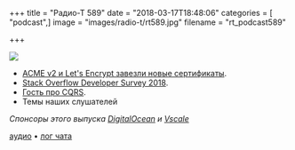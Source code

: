 +++
title = "Радио-Т 589"
date = "2018-03-17T18:48:06"
categories = [ "podcast",]
image = "images/radio-t/rt589.jpg"
filename = "rt_podcast589"

+++

![](https://radio-t.com/images/radio-t/rt589.jpg)

- [ACME v2 и Let's Encrypt завезли новые сертификаты](https://community.letsencrypt.org/t/acme-v2-and-wildcard-certificate-support-is-live/55579).
- [Stack Overflow Developer Survey 2018](https://insights.stackoverflow.com/survey/2018/).
- [Гость про CQRS](http://vladikk.com/2017/03/20/tackling-complexity-in-cqrs/).
- Темы наших слушателей

*Спонсоры этого выпуска [DigitalOcean](https://do.co/radiot) и [Vscale](http://bit.ly/radio-t_vscale)*

[аудио](https://cdn.radio-t.com/rt_podcast589.mp3) • [лог чата](http://chat.radio-t.com/logs/radio-t-589.html)
<audio src="https://cdn.radio-t.com/rt_podcast589.mp3" preload="none"></audio>
